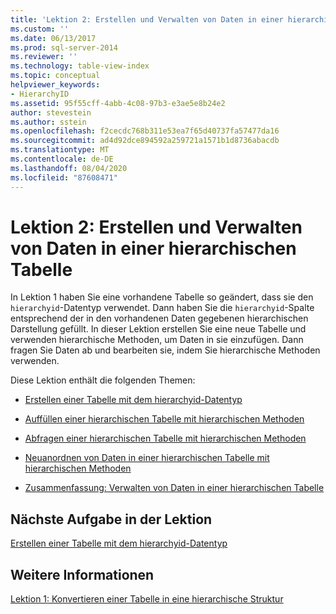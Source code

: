 ```yaml
---
title: 'Lektion 2: Erstellen und Verwalten von Daten in einer hierarchischen Tabelle | Microsoft-Dokumentation'
ms.custom: ''
ms.date: 06/13/2017
ms.prod: sql-server-2014
ms.reviewer: ''
ms.technology: table-view-index
ms.topic: conceptual
helpviewer_keywords:
- HierarchyID
ms.assetid: 95f55cff-4abb-4c08-97b3-e3ae5e8b24e2
author: stevestein
ms.author: sstein
ms.openlocfilehash: f2cecdc768b311e53ea7f65d40737fa57477da16
ms.sourcegitcommit: ad4d92dce894592a259721a1571b1d8736abacdb
ms.translationtype: MT
ms.contentlocale: de-DE
ms.lasthandoff: 08/04/2020
ms.locfileid: "87608471"
---
```

# <a name="lesson-2-creating-and-managing-data-in-a-hierarchical-table"></a>Lektion 2: Erstellen und Verwalten von Daten in einer hierarchischen Tabelle
  In Lektion 1 haben Sie eine vorhandene Tabelle so geändert, dass sie den `hierarchyid`-Datentyp verwendet. Dann haben Sie die `hierarchyid`-Spalte entsprechend der in den vorhandenen Daten gegebenen hierarchischen Darstellung gefüllt. In dieser Lektion erstellen Sie eine neue Tabelle und verwenden hierarchische Methoden, um Daten in sie einzufügen. Dann fragen Sie Daten ab und bearbeiten sie, indem Sie hierarchische Methoden verwenden.  
  
 Diese Lektion enthält die folgenden Themen:  
  
-   [Erstellen einer Tabelle mit dem hierarchyid-Datentyp](lesson-2-1-creating-a-table-using-the-hierarchyid-data-type.md)  
  
-   [Auffüllen einer hierarchischen Tabelle mit hierarchischen Methoden](lesson-2-2-populating-a-hierarchical-table-using-hierarchical-methods.md)  
  
-   [Abfragen einer hierarchischen Tabelle mit hierarchischen Methoden](lesson-2-3-querying-a-hierarchical-table-using-hierarchy-methods.md)  
  
-   [Neuanordnen von Daten in einer hierarchischen Tabelle mit hierarchischen Methoden](lesson-2-4-reordering-data-in-a-hierarchical-table-using-hierarchical-methods.md)  
  
-   [Zusammenfassung: Verwalten von Daten in einer hierarchischen Tabelle](lesson-2-5-summary-managing-data-in-a-hierarchical-table.md)  
  
## <a name="next-task-in-lesson"></a>Nächste Aufgabe in der Lektion  
 [Erstellen einer Tabelle mit dem hierarchyid-Datentyp](lesson-2-1-creating-a-table-using-the-hierarchyid-data-type.md)  
  
## <a name="see-also"></a>Weitere Informationen  
 [Lektion 1: Konvertieren einer Tabelle in eine hierarchische Struktur](lesson-1-converting-a-table-to-a-hierarchical-structure.md)  
  
  
